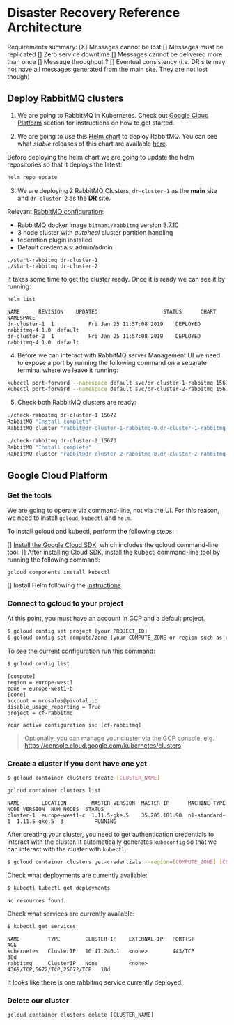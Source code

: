 # Disaster Recovery Reference Architecture

Requirements summary:
[X] Messages cannot be lost
[] Messages must be replicated
[] Zero service downtime
[] Messages cannot be delivered more than once
[] Message throughput ?
[] Eventual consistency (i.e. DR site may not have all messages generated from the main site. They are not lost though)

## Deploy RabbitMQ clusters

1. We are going to RabbitMQ in Kubernetes. Check out [Google Cloud Platform](#Google-Cloud-Platform) section for instructions on how to get started.

2. We are going to use this [Helm chart](https://github.com/helm/charts/blob/master/stable/rabbitmq) to deploy RabbitMQ. You can see what *stable* releases of this chart are available [here](https://console.cloud.google.com/storage/browser/kubernetes-charts?prefix=rabbitmq).

  Before deploying the helm chart we are going to update the helm repositories so that it deploys the latest:
  ```bash
  helm repo update
  ```

3. We are deploying 2 RabbitMQ Clusters, `dr-cluster-1` as the **main** site and  `dr-cluster-2` as the **DR** site.

  Relevant [RabbitMQ configuration](/conf/rabbitmq-helm-values.yaml):
  - RabbitMQ docker image `bitnami/rabbitmq` version 3.7.10
  - 3 node cluster with *autoheal* cluster partition handling
  - federation plugin installed
  - Default credentials: admin/admin

  ```
  ./start-rabbitmq dr-cluster-1  
  ./start-rabbitmq dr-cluster-2
  ```

  It takes some time to get the cluster ready. Once it is ready we can see it by running:
  ```bash
  helm list
  ```
  ```
  NAME     	REVISION	UPDATED                 	STATUS  	CHART         	NAMESPACE
  dr-cluster-1	1       	Fri Jan 25 11:57:08 2019	DEPLOYED	rabbitmq-4.1.0	default
  dr-cluster-2	1       	Fri Jan 25 11:57:08 2019	DEPLOYED	rabbitmq-4.1.0	default
  ```

4. Before we can interact with RabbitMQ server Management UI we need to expose a port by running the following command on a separate terminal where we leave it running:
  ```bash
  kubectl port-forward --namespace default svc/dr-cluster-1-rabbitmq 15672:15672
  kubectl port-forward --namespace default svc/dr-cluster-2-rabbitmq 15673:15672
  ```

5. Check both RabbitMQ clusters are ready:
  ```bash
  ./check-rabbitmq dr-cluster-1 15672
  RabbitMQ "Install complete"
  RabbitMQ cluster "rabbit@dr-cluster-1-rabbitmq-0.dr-cluster-1-rabbitmq-headless.default.svc.cluster.local"  running "3.7.10"

  ./check-rabbitmq dr-cluster-2 15673
  RabbitMQ "Install complete"
  RabbitMQ cluster "rabbit@dr-cluster-2-rabbitmq-0.dr-cluster-2-rabbitmq-headless.default.svc.cluster.local" running "3.7.10"
  ```



## Google Cloud Platform

### Get the tools
We are going to operate via command-line, not via the UI. For this reason, we need to install `gcloud`, `kubectl` and `helm`.

To install gcloud and kubectl, perform the following steps:

[] [Install the Google Cloud SDK](https://cloud.google.com/sdk/docs/quickstarts), which includes the gcloud command-line tool.
[] After installing Cloud SDK, install the kubectl command-line tool by running the following command:
  ```
  gcloud components install kubectl
  ```
[] Install Helm following the [instructions](https://docs.helm.sh/using_helm/#install-helm).

### Connect to gcloud to your project
At this point, you must have an account in GCP and a default project.

```bash
$ gcloud config set project [your PROJECT_ID]
$ gcloud config set compute/zone [your COMPUTE_ZONE or region such as us-west1-a]
```

To see the current configuration run this command:
```bash
$ gcloud config list
```
```
[compute]
region = europe-west1
zone = europe-west1-b
[core]
account = mrosales@pivotal.io
disable_usage_reporting = True
project = cf-rabbitmq

Your active configuration is: [cf-rabbitmq]
```

> Optionally, you can manage your cluster via the GCP console, e.g. https://console.cloud.google.com/kubernetes/clusters

### Create a cluster if you dont have one yet

```bash
$ gcloud container clusters create [CLUSTER_NAME]
```

```bash
gcloud container clusters list
```
```
NAME       LOCATION        MASTER_VERSION  MASTER_IP      MACHINE_TYPE   NODE_VERSION  NUM_NODES  STATUS
cluster-1  europe-west1-c  1.11.5-gke.5    35.205.181.90  n1-standard-1  1.11.5-gke.5  3          RUNNING
```

After creating your cluster, you need to get authentication credentials to interact with the cluster. It automatically generates `kubeconfig` so that we can interact with the cluster with `kubectl`.
```bash
$ gcloud container clusters get-credentials --region=[COMPUTE_ZONE] [CLUSTER_NAME]
```

Check what deployments are currently available:
```bash
$ kubectl kubectl get deployments
```
```
No resources found.
```

Check what services are currently available:
```bash
$ kubectl get services
```
```
NAME         TYPE        CLUSTER-IP    EXTERNAL-IP   PORT(S)                       AGE
kubernetes   ClusterIP   10.47.240.1   <none>        443/TCP                       38d
rabbitmq     ClusterIP   None          <none>        4369/TCP,5672/TCP,25672/TCP   10d
```

It looks like there is one rabbitmq service currently deployed.

### Delete our cluster

```
gcloud container clusters delete [CLUSTER_NAME]
```
